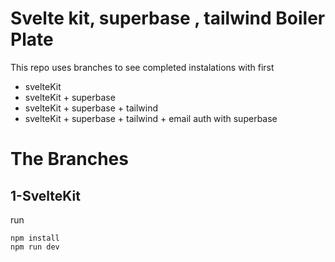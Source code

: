 # Svelte kit, superbase , tailwind Boiler Plate 

This repo uses branches to see completed instalations with first
* svelteKit
* svelteKit + superbase
* svelteKit + superbase + tailwind
* svelteKit + superbase + tailwind + email auth with superbase

# The Branches 
## 1-SvelteKit
run 
```
npm install
npm run dev
```
